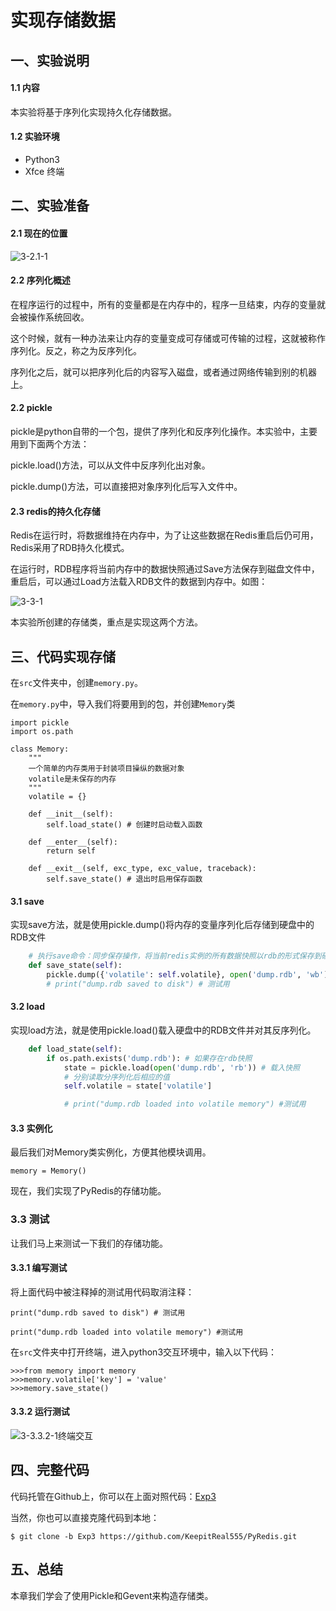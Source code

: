 # 实现存储数据

## 一、实验说明

#### 1.1 内容

本实验将基于序列化实现持久化存储数据。

#### 1.2 实验环境

- Python3
- Xfce 终端


## 二、实验准备

#### 2.1 现在的位置

![3-2.1-1](https://doc.shiyanlou.com/document-uid731737labid7232timestamp1532688197588.png/wm)

#### 2.2 序列化概述

在程序运行的过程中，所有的变量都是在内存中的，程序一旦结束，内存的变量就会被操作系统回收。

这个时候，就有一种办法来让内存的变量变成可存储或可传输的过程，这就被称作序列化。反之，称之为反序列化。

序列化之后，就可以把序列化后的内容写入磁盘，或者通过网络传输到别的机器上。


#### 2.2 pickle

pickle是python自带的一个包，提供了序列化和反序列化操作。本实验中，主要用到下面两个方法：

pickle.load()方法，可以从文件中反序列化出对象。

pickle.dump()方法，可以直接把对象序列化后写入文件中。


#### 2.3 redis的持久化存储

Redis在运行时，将数据维持在内存中，为了让这些数据在Redis重启后仍可用，Redis采用了RDB持久化模式。

在运行时，RDB程序将当前内存中的数据快照通过Save方法保存到磁盘文件中，重启后，可以通过Load方法载入RDB文件的数据到内存中。如图：


![3-3-1](https://doc.shiyanlou.com/document-uid731737labid7232timestamp1532688206325.png/wm)


本实验所创建的存储类，重点是实现这两个方法。



## 三、代码实现存储

在`src`文件夹中，创建`memory.py`。

在`memory.py`中，导入我们将要用到的包，并创建`Memory`类

```
import pickle
import os.path

class Memory:
    """
    一个简单的内存类用于封装项目操纵的数据对象
    volatile是未保存的内存
    """
    volatile = {}

    def __init__(self):
        self.load_state() # 创建时启动载入函数

    def __enter__(self):
        return self
        
    def __exit__(self, exc_type, exc_value, traceback):
        self.save_state() # 退出时启用保存函数    
```



#### 3.1 save

实现save方法，就是使用pickle.dump()将内存的变量序列化后存储到硬盘中的RDB文件

```python
    # 执行save命令：同步保存操作，将当前redis实例的所有数据快照以rdb的形式保存到硬盘。
    def save_state(self):
        pickle.dump({'volatile': self.volatile}, open('dump.rdb', 'wb'))
        # print("dump.rdb saved to disk") # 测试用

```

#### 3.2 load 

实现load方法，就是使用pickle.load()载入硬盘中的RDB文件并对其反序列化。

```python
    def load_state(self):
        if os.path.exists('dump.rdb'): # 如果存在rdb快照
            state = pickle.load(open('dump.rdb', 'rb')) # 载入快照
            # 分别读取分序列化后相应的值
            self.volatile = state['volatile']

            # print("dump.rdb loaded into volatile memory") #测试用
```

#### 3.3 实例化

最后我们对Memory类实例化，方便其他模块调用。

```
memory = Memory()
```

现在，我们实现了PyRedis的存储功能。

### 3.3 测试

让我们马上来测试一下我们的存储功能。

#### 3.3.1 编写测试

将上面代码中被注释掉的测试用代码取消注释：

```
print("dump.rdb saved to disk") # 测试用

print("dump.rdb loaded into volatile memory") #测试用
```

在`src`文件夹中打开终端，进入python3交互环境中，输入以下代码：

```
>>>from memory import memory
>>>memory.volatile['key'] = 'value'
>>>memory.save_state()
```

#### 3.3.2 运行测试

![3-3.3.2-1终端交互](https://doc.shiyanlou.com/document-uid731737labid7232timestamp1532688211513.png/wm)

## 四、完整代码

代码托管在Github上，你可以在上面对照代码：[Exp3](https://github.com/KeepitReal555/PyRedis/tree/Exp3)

当然，你也可以直接克隆代码到本地：

```
$ git clone -b Exp3 https://github.com/KeepitReal555/PyRedis.git
```


## 五、总结

本章我们学会了使用Pickle和Gevent来构造存储类。

